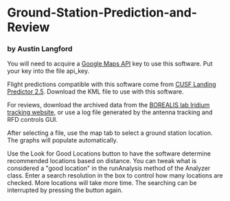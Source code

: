 # Ground-Station-Prediction-and-Review
### by Austin Langford

You will need to acquire a [Google Maps API](https://developers.google.com/maps/documentation/javascript/get-api-key) key to use this software. Put your key into the file api_key.

Flight predictions compatible with this software come from [CUSF Landing Predictor 2.5](http://predict.habhub.org/). Download the KML file to use with this software.

For reviews, download the archived data from the [BOREALIS lab Iridium tracking website](http://153.90.202.26), or use a log file generated by the antenna tracking and RFD controls GUI.

After selecting a file, use the map tab to select a ground station location. The graphs will populate automatically.

Use the Look for Good Locations button to have the software determine recommended locations based on distance. You can tweak what is considered a "good location" in the runAnalysis method of the Analyzer class. Enter a search resolution in the box to control how many locations are checked. More locations will take more time. The searching can be interrupted by pressing the button again.
